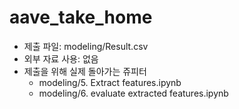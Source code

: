 # aave_take_home
- 제출 파일: modeling/Result.csv
- 외부 자료 사용: 없음
- 제출을 위해 실제 돌아가는 쥬피터
  - modeling/5. Extract features.ipynb
  - modeling/6. evaluate extracted features.ipynb
